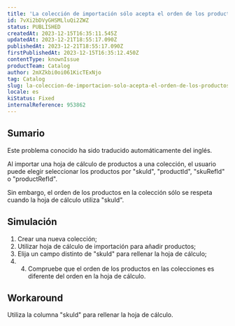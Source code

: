 ```yaml
---
title: 'La colección de importación sólo acepta el orden de los productos si la importación se realiza basándose en "skuId"'
id: 7vXi2bDVyGHSMLluQi2ZWZ
status: PUBLISHED
createdAt: 2023-12-15T16:35:11.545Z
updatedAt: 2023-12-21T18:55:17.090Z
publishedAt: 2023-12-21T18:55:17.090Z
firstPublishedAt: 2023-12-15T16:35:12.450Z
contentType: knownIssue
productTeam: Catalog
author: 2mXZkbi0oi061KicTExNjo
tag: Catalog
slug: la-coleccion-de-importacion-solo-acepta-el-orden-de-los-productos-si-la-importacion-se-realiza-basandose-en-skuid
locale: es
kiStatus: Fixed
internalReference: 953862
---
```


## Sumario

<div class="alert alert-info">
  <p>Este problema conocido ha sido traducido automáticamente del inglés.</p>
</div>


Al importar una hoja de cálculo de productos a una colección, el usuario puede elegir seleccionar los productos por "skuId", "productId", "skuRefId" o "productRefId".

Sin embargo, el orden de los productos en la colección sólo se respeta cuando la hoja de cálculo utiliza "skuId".


##

## Simulación



1. Crear una nueva colección;
2. Utilizar hoja de cálculo de importación para añadir productos;
3. Elija un campo distinto de "skuId" para rellenar la hoja de cálculo;
4. 4. Compruebe que el orden de los productos en las colecciones es diferente del orden en la hoja de cálculo.



## Workaround


Utiliza la columna "skuId" para rellenar la hoja de cálculo.





